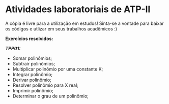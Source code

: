 # Atividades laboratoriais de ATP-II
A cópia é livre para a utilização em estudos! Sinta-se a vontade para baixar os códigos e utlizar em seus trabalhos acadêmicos :)

<strong>Exercícios resolvidos:</strong>

__*TPP01:*__
- Somar polinômios;
- Subtrair polinômios;
- Multiplicar polinômio por uma constante K;
- Integrar polinômio;
- Derivar polinômio;
- Resolver polinômio para X real;
- Imprimir polinômio;
- Determinar o grau de um polinômio;
